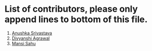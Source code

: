 # List of contributors, please only append lines to bottom of this file.

1. [Anushka Srivastava](https://github.com/Anushkaa-Srivastava)
2. [Divyanshi Agrawal](https://github.com/Divyanshi070700)
3. [Mansi Sahu](https://github.com/mansi0703)

